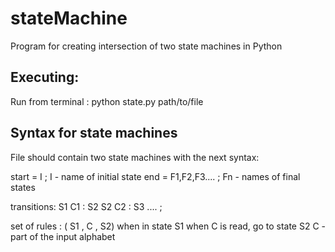 # stateMachine
Program for creating intersection of two state machines in Python

## Executing:
Run from terminal : python state.py path/to/file 


## Syntax for state machines
File should contain two state machines with the next syntax:
	
start = I ;   I - name of initial state
end = F1,F2,F3.... ; Fn - names of final states

transitions:
S1 C1 : S2
S2 C2 : S3
....
;

set of rules : ( S1 , C , S2)
when in state S1 when C is read, go to state S2
C - part of the input alphabet






